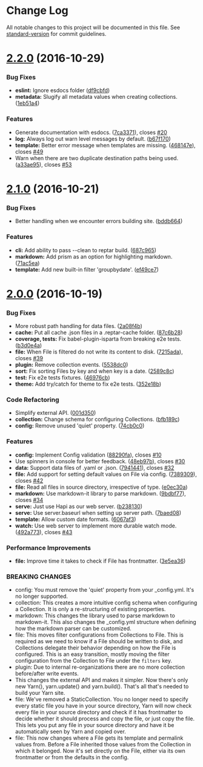 # Change Log

All notable changes to this project will be documented in this file. See [standard-version](https://github.com/conventional-changelog/standard-version) for commit guidelines.

<a name="2.2.0"></a>
# [2.2.0](https://github.com/reptar/reptar/compare/v2.1.0...v2.2.0) (2016-10-29)


### Bug Fixes

* **eslint:** Ignore esdocs folder ([df9cbfd](https://github.com/reptar/reptar/commit/df9cbfd))
* **metadata:** Slugify all metadata values when creating collections. ([1eb51a4](https://github.com/reptar/reptar/commit/1eb51a4))


### Features

* Generate documentation with esdocs. ([7ca3371](https://github.com/reptar/reptar/commit/7ca3371)), closes [#20](https://github.com/reptar/reptar/issues/20)
* **log:** Always log out warn level messages by default. ([b67f170](https://github.com/reptar/reptar/commit/b67f170))
* **template:** Better error message when templates are missing. ([468147e](https://github.com/reptar/reptar/commit/468147e)), closes [#49](https://github.com/reptar/reptar/issues/49)
* Warn when there are two duplicate destination paths being used. ([a33ae95](https://github.com/reptar/reptar/commit/a33ae95)), closes [#53](https://github.com/reptar/reptar/issues/53)



<a name="2.1.0"></a>
# [2.1.0](https://github.com/reptar/reptar/compare/v2.0.0...v2.1.0) (2016-10-21)


### Bug Fixes

* Better handling when we encounter errors building site. ([bddb664](https://github.com/reptar/reptar/commit/bddb664))


### Features

* **cli:** Add ability to pass --clean to reptar build. ([687c965](https://github.com/reptar/reptar/commit/687c965))
* **markdown:** Add prism as an option for highlighting markdown. ([71ac5ea](https://github.com/reptar/reptar/commit/71ac5ea))
* **template:** Add new built-in filter 'groupbydate'. ([ef49ce7](https://github.com/reptar/reptar/commit/ef49ce7))



<a name="2.0.0"></a>
# [2.0.0](https://github.com/reptar/reptar/compare/v1.4.0...v2.0.0) (2016-10-19)


### Bug Fixes

* More robust path handling for data files. ([2a08f4b](https://github.com/reptar/reptar/commit/2a08f4b))
* **cache:** Put all cache .json files in a .reptar-cache folder. ([87c6b28](https://github.com/reptar/reptar/commit/87c6b28))
* **coverage, tests:** Fix babel-plugin-isparta from breaking e2e tests. ([b3d0e4a](https://github.com/reptar/reptar/commit/b3d0e4a))
* **file:** When File is filtered do not write its content to disk. ([7215ada](https://github.com/reptar/reptar/commit/7215ada)), closes [#39](https://github.com/reptar/reptar/issues/39)
* **plugin:** Remove collection events. ([5538dc0](https://github.com/reptar/reptar/commit/5538dc0))
* **sort:** Fix sorting Files by key and when key is a date. ([2589c8c](https://github.com/reptar/reptar/commit/2589c8c))
* **test:** Fix e2e tests fixtures. ([46976cb](https://github.com/reptar/reptar/commit/46976cb))
* **theme:** Add try/catch for theme to fix e2e tests. ([352e18b](https://github.com/reptar/reptar/commit/352e18b))


### Code Refactoring

* Simplify external API. ([001d350](https://github.com/reptar/reptar/commit/001d350))
* **collection:** Change schema for configuring Collections. ([bfb189c](https://github.com/reptar/reptar/commit/bfb189c))
* **config:** Remove unused 'quiet' property. ([74cb0c0](https://github.com/reptar/reptar/commit/74cb0c0))


### Features

* **config:** Implement Config validation ([88290fa](https://github.com/reptar/reptar/commit/88290fa)), closes [#10](https://github.com/reptar/reptar/issues/10)
* Use spinners in console for better feedback. ([48eb97b](https://github.com/reptar/reptar/commit/48eb97b)), closes [#30](https://github.com/reptar/reptar/issues/30)
* **data:** Support data files of .yaml or .json. ([7941441](https://github.com/reptar/reptar/commit/7941441)), closes [#32](https://github.com/reptar/reptar/issues/32)
* **file:** Add support for setting default values on File via config. ([7389309](https://github.com/reptar/reptar/commit/7389309)), closes [#42](https://github.com/reptar/reptar/issues/42)
* **file:** Read all files in source directory, irrespective of type. ([e0ec30a](https://github.com/reptar/reptar/commit/e0ec30a))
* **markdown:** Use markdown-it library to parse markdown. ([9bdbf77](https://github.com/reptar/reptar/commit/9bdbf77)), closes [#34](https://github.com/reptar/reptar/issues/34)
* **serve:** Just use Hapi as our web server. ([b238130](https://github.com/reptar/reptar/commit/b238130))
* **serve:** Use server.baseurl when setting up server path. ([7baed08](https://github.com/reptar/reptar/commit/7baed08))
* **template:** Allow custom date formats. ([6067af3](https://github.com/reptar/reptar/commit/6067af3))
* **watch:** Use web server to implement more durable watch mode. ([492a773](https://github.com/reptar/reptar/commit/492a773)), closes [#43](https://github.com/reptar/reptar/issues/43)


### Performance Improvements

* **file:** Improve time it takes to check if File has frontmatter. ([3e5ea36](https://github.com/reptar/reptar/commit/3e5ea36))


### BREAKING CHANGES

* config: You must remove the 'quiet' property from your
_config.yml. It's no longer supported.
* collection: This creates a more intuitive config schema when
configuring a Collection. It is only a re-structuring of existing
properties.
* markdown: This changes the library used to parse markdown to
markdown-it. This also changes the _config.yml structure when defining
how the markdown parser can be customized.
* file: This moves filter configurations from Collections to
File. This is required as we need to know if a File should be written
to disk, and Collections delegate their behavior depending on how the
File is configured. This is an easy transition, mostly moving the filter configuration
from the Collection to File under the `filters` key.
* plugin: Due to internal re-organizations there are no more
collection before/after write events.
* This changes the external API and makes it simpler.
Now there's only new Yarn(), yarn.update() and yarn.build(). That's
all that's needed to build your Yarn site.
* file: We've removed a StaticCollection. You no longer need
to specify every static file you have in your source directory, Yarn
will now check every file in your source directory and check if it has
frontmatter to decide whether it should process and copy the file,
or just copy the file. This lets you put any file in your source directory and have it be
automatically seen by Yarn and copied over.
* file: This now changes where a File gets its template and
permalink values from. Before a File inherited those values from
the Collection in which it belonged. Now it's set directly on the File,
either via its own frontmatter or from the defaults in the config.
